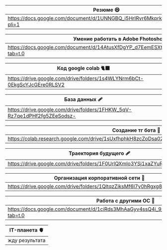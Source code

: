 | Резюме 😄|
| -----------|
| https://docs.google.com/document/d/1UNNGBQ_i5HrIRvr6MkprkNYa51FkEjfs/edit?pli=1 |

| Умение работать в Adobe Fhotoshop 🌻|
| -----------|
| https://docs.google.com/document/d/14AtusXfDgYP_d7EemESXtyeELjT5mXRalck2grHfefs/edit?tab=t.0 |

| Код google colab 🐈‍⬛|
| -----------|
| https://drive.google.com/drive/folders/1s4WLYNrm6bCt-0EkgScYJcGEre0RLSV2 |

| База данных 🩹|
| -----------|
| https://drive.google.com/drive/folders/1FHKW_5qV-Rz7qe1dPHf2fg5ZEeSodsz-|

| Создание тг бота 🥟|
| -----------|
| https://colab.research.google.com/drive/1sUxfhphkH8zcZoDsa022c9kuykWrS55S#scrollTo=djLW8jnwF7NX |

| Траектория будущего 🩹|
| -----------|
| https://drive.google.com/drive/folders/1F0UrlQXmIo3YSj1xaZYuRti9xUeyYFl- |

| Организация корпоративной сети 🏴|
| -----------|
| https://drive.google.com/drive/folders/1QltqzZiksMf6l7y0hRgxg82_9rDgcgdv |

| Работа с другими ОС 🥑|
| -----------|
| https://docs.google.com/document/d/1ciRds3MhAaGyv4ssQ4i_9_ZMST239ZvnPD8qGvknNfA/edit?tab=t.0 |

| IT-планета 🫀|
| -----------|
| жду результата |








